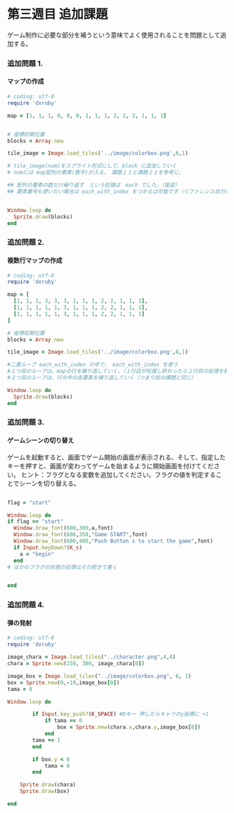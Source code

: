 第三週目  追加課題
========

ゲーム制作に必要な部分を補うという意味でよく使用されることを問題として追加する。

### 追加問題 1.

#### マップの作成

```ruby
# coding: utf-8
require 'dxruby'

map = [1, 1, 1, 0, 0, 0, 1, 1, 1, 2, 2, 2, 1, 1, 1]


# 座標初期位置
blocks = Array.new

tile_image = Image.load_tiles('../image/colorbox.png',6,1)

# tile_image[num]をスプライト形式にして、block に追加していく
# numには map配列の要素(数字)が入る。　課題１１と課題２１を参考に。

## 配列の要素の数だけ繰り返す　という処理は　each でした。（復習）
## 要素番号も使いたい場合は each_with_index をつかえば可能です（リファレンス自力理解してもらう）


Window.loop do
  Sprite.draw(blocks)
end
```

### 追加問題 2.

#### 複数行マップの作成

```ruby
# coding: utf-8
require 'dxruby'

map = [
  [1, 1, 1, 3, 3, 3, 1, 1, 1, 2, 2, 1, 1, 1],
  [1, 1, 1, 1, 1, 3, 1, 1, 1, 2, 2, 1, 1, 1],
  [1, 1, 1, 1, 1, 3, 1, 1, 1, 2, 2, 1, 1, 1]
]

# 座標初期位置
blocks = Array.new

tile_image = Image.load_tiles('../image/colorbox.png',6,1)

#二重ループ each_with_index の中で、 each_with_index を使う
#１つ目のループは、mapの行を繰り返していく。（１行目が処理し終わったら２行目の処理を開始させる）
#２つ目のループは、行の中の各要素を繰り返していく（つまり前の課題と同じ）

Window.loop do
  Sprite.draw(blocks)
end

```
### 追加問題 3.

#### ゲームシーンの切り替え

ゲームを起動すると、画面でゲーム開始の画面が表示される、そして、指定したキーを押すと、画面が変わってゲームを始まるように開始画面を付けてください。
ヒント：フラグとなる変数を追加してください。フラグの値を判定することでシーンを切り替える。

```ruby

flag = "start"

Window.loop do
if flag == "start"
  Window.draw_font(600,300,a,font)
  Window.draw_font(600,350,"Game START",font)
  Window.draw_font(600,400,"Push Button s to start the game",font)
  if Input.keyDown?(K_s)
    a = "begin"
  end
# ほかのフラグの状態の処理はその続きで書く


end
```
### 追加問題 4.

#### 弾の発射

```ruby
# coding: utf-8
require 'dxruby'

image_chara = Image.load_tiles("../character.png",4,4)
chara = Sprite.new(150, 300, image_chara[0])

image_box = Image.load_tiles("../image/colorbox.png", 6, 1)
box = Sprite.new(0,-10,image_box[0])
tama = 0

Window.loop do

        if Input.key_push?(K_SPACE) #Dキー 押したらキャラのy座標に +1
            if tama == 0
                box = Sprite.new(chara.x,chara.y,image_box[0])
            end
        tama += 1
        end

        if box.y < 0
            tama = 0
        end

    Sprite.draw(chara)
    Sprite.draw(box)

end
```
